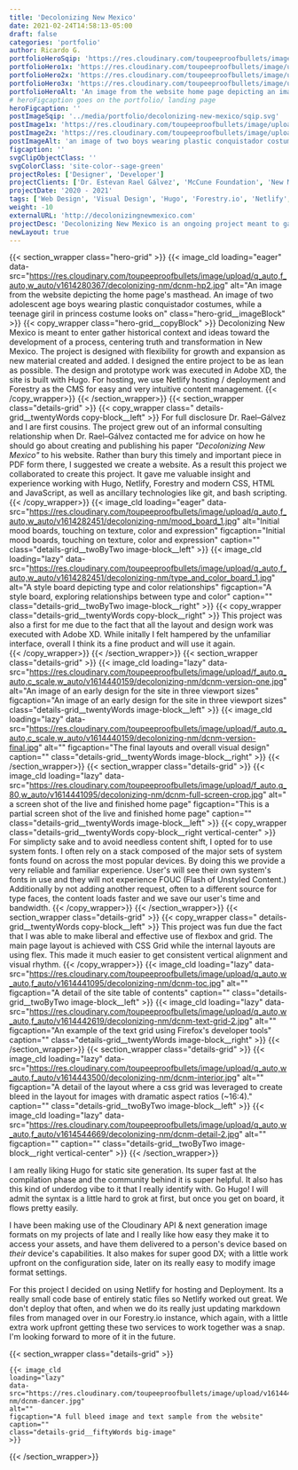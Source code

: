 ```yaml
---
title: 'Decolonizing New Mexico'
date: 2021-02-24T14:58:13-05:00
draft: false
categories: 'portfolio'
author: Ricardo G.
portfolioHeroSqip: 'https://res.cloudinary.com/toupeeproofbullets/image/upload/t_hp_lqip/v1612896446/dcnm/dcnm_card.png'
portfolioHero1x: 'https://res.cloudinary.com/toupeeproofbullets/image/upload/q_auto,f_auto,w_auto/v1614280367/decolonizing-nm/dcnm-hp2.jpg'
portfolioHero2x: 'https://res.cloudinary.com/toupeeproofbullets/image/upload/q_auto,f_auto,w_auto/v1614280367/decolonizing-nm/dcnm-hp2.jpg'
portfolioHero3x: 'https://res.cloudinary.com/toupeeproofbullets/image/upload/q_auto,f_auto,w_auto/v1614280367/decolonizing-nm/dcnm-hp2.jpg'
portfolioHeroAlt: 'An image from the website home page depicting an image of two boys wearing plastic conquistador costumes'
# heroFigcaption goes on the portfolio/ landing page
heroFigcaption: ''
postImageSqip: '../media/portfolio/decolonizing-new-mexico/sqip.svg'
postImage1x: 'https://res.cloudinary.com/toupeeproofbullets/image/upload/c_scale,q_auto,f_auto,w_auto/v1614285011/decolonizing-nm/IMG_0569_sq.jpg'
postImage2x: 'https://res.cloudinary.com/toupeeproofbullets/image/upload/c_scale,q_auto,f_auto,w_auto/v1614285011/decolonizing-nm/IMG_0569_sq.jpg'
postImageAlt: 'an image of two boys wearing plastic conquistador costumes'
figcaption: ''
svgClipObjectClass: ''
svgColorClass: 'site-color--sage-green'
projectRoles: ['Designer', 'Developer']
projectClients: ['Dr. Estevan Rael Gálvez', 'McCune Foundation', 'New Mexico Humanities Council']
projectDate: '2020 - 2021'
tags: ['Web Design', 'Visual Design', 'Hugo', 'Forestry.io', 'Netlify', 'Cloudinary']
weight: -10
externalURL: 'http://decolonizingnewmexico.com'
projectDesc: 'Decolonizing New Mexico is an ongoing project meant to gather historical context and ideas toward the development of a process, centering truth and transformation in New Mexico.'
newLayout: true
---
```

{{< section_wrapper class="hero-grid" >}}
  {{< image_cld
    loading="eager"
    data-src="https://res.cloudinary.com/toupeeproofbullets/image/upload/q_auto,f_auto,w_auto/v1614280367/decolonizing-nm/dcnm-hp2.jpg"
    alt="An image from the website depicting the home page's masthead. An image of two adolescent age boys wearing plastic conquistador costumes, while a teenage giril in princess costume looks on"
    class="hero-grid__imageBlock"
    >}}
    {{< copy_wrapper
        class="hero-grid__copyBlock" >}}
          Decolonizing New Mexico is meant to enter gather historical context and ideas toward the development of a process, centering truth and transformation in New Mexico. The project is designed with flexibility for growth and expansion as new material created and added. I designed the entire project to be as lean as possible. The design and prototype work was executed in Adobe XD, the site is built with Hugo. For hosting, we use Netlify hosting / deployment and Forestry as the CMS for easy and very intuitive content management.
      {{< /copy_wrapper>}}
{{< /section_wrapper>}}
{{< section_wrapper class="details-grid" >}}
    {{< copy_wrapper
      class=" details-grid__twentyWords copy-block__left" >}}
      For full disclosure Dr. Rael–Gálvez and I are first cousins. The project grew out of an informal consulting relationship when Dr. Rael–Gálvez contacted me for advice on how he should go about creating and publishing his paper <i>"Decolonizing New Mexico"</i> to his website. Rather than bury this timely and important piece in PDF form there, I suggested we create a website. As a result this project we collaborated to create this project. It gave me valuable insight and experience working with Hugo, Netlify, Forestry and modern CSS, HTML and JavaScript, as well as ancillary technologies like git, and bash scripting.
    {{< /copy_wrapper>}}
    {{< image_cld
    loading="eager"
    data-src="https://res.cloudinary.com/toupeeproofbullets/image/upload/q_auto,f_auto,w_auto/v1614282451/decolonizing-nm/mood_board_1.jpg"
    alt="Initial mood boards, touching on texture, color and expression"
    figcaption="Initial mood boards, touching on texture, color and expression"
    caption=""
    class="details-grid__twoByTwo image-block__left"
    >}}
    {{< image_cld
      loading="lazy"
      data-src="https://res.cloudinary.com/toupeeproofbullets/image/upload/q_auto,f_auto,w_auto/v1614282451/decolonizing-nm/type_and_color_board_1.jpg"
      alt="A style board depicting type and color relationships"
      figcaption="A style board, exploring relationships between type and color"
      caption=""
      class="details-grid__twoByTwo image-block__right"
    >}}
    {{< copy_wrapper
      class="details-grid__twentyWords copy-block__right" >}}
      This project was also a first for me due to the fact that all the layout and design work was executed with Adobe XD. While initally I felt hampered by the unfamiliar interface, overall I think its a fine product and will use it again.  
    {{< /copy_wrapper>}}
{{< /section_wrapper>}}
{{< section_wrapper class="details-grid" >}}
  {{< image_cld
      loading="lazy"
      data-src="https://res.cloudinary.com/toupeeproofbullets/image/upload/f_auto,q_auto,c_scale,w_auto/v1614440159/decolonizing-nm/dcnm-version-one.jpg"
      alt="An image of an early design for the site in three viewport sizes"
      figcaption="An image of an early design for the site in three viewport sizes"
      class="details-grid__twentyWords image-block__left"
      >}}
      {{< image_cld
      loading="lazy"
      data-src="https://res.cloudinary.com/toupeeproofbullets/image/upload/f_auto,q_auto,c_scale,w_auto/v1614440159/decolonizing-nm/dcnm-version-final.jpg"
      alt=""
      figcaption="The final layouts and overall visual design"
      caption=""
      class="details-grid__twentyWords image-block__right"
      >}}
{{< /section_wrapper>}}
{{< section_wrapper class="details-grid" >}}
    {{< image_cld
    loading="lazy"
    data-src="https://res.cloudinary.com/toupeeproofbullets/image/upload/f_auto,q_80,w_auto/v1614441095/decolonizing-nm/dcnm-full-screen-crop.jpg"
    alt=" a screen shot of the live and finished home page"
    figcaption="This is a partial screen shot of the live and finished home page"
    caption=""
    class="details-grid__twentyWords image-block__left"
    >}}
    {{< copy_wrapper
      class="details-grid__twentyWords copy-block__right vertical-center" >}}
      For simplicty sake and to avoid needless content shift, I opted for to use system fonts. I often rely on a stack composed of the major sets of system fonts found on across the most popular devices. By doing this we provide a very reliable and familiar experience. User's will see their own system's fonts in use and they will not experience FOUC (Flash of Unstyled Content.) Additionally by not adding another request, often to a different source for type faces, the content loads faster and we save our user's time and bandwidth.
    {{< /copy_wrapper>}}
{{< /section_wrapper>}}
{{< section_wrapper class="details-grid" >}}
    {{< copy_wrapper
      class=" details-grid__twentyWords copy-block__left" >}}
      This project was fun due the fact that I was able to make liberal and effective use of flexbox and grid. The main page layout is achieved with CSS Grid while the internal layouts are using flex. This made it much easier to get consistent vertical alignment and visual rhythm.
    {{< /copy_wrapper>}}
  {{< image_cld
    loading="lazy"
    data-src="https://res.cloudinary.com/toupeeproofbullets/image/upload/q_auto,w_auto,f_auto/v1614441095/decolonizing-nm/dcnm-toc.jpg"
    alt=""
    figcaption="A detail of the site table of contents"
    caption=""
    class="details-grid__twoByTwo image-block__left"
    >}}
  {{< image_cld
      loading="lazy"
      data-src="https://res.cloudinary.com/toupeeproofbullets/image/upload/q_auto,w_auto,f_auto/v1614442619/decolonizing-nm/dcnm-text-grid-2.jpg"
      alt=""
      figcaption="An example of the text grid using Firefox's developer tools"
      caption=""
      class="details-grid__twentyWords image-block__right"
      >}}
{{< /section_wrapper>}}
{{< section_wrapper class="details-grid" >}}
    {{< image_cld
    loading="lazy"
    data-src="https://res.cloudinary.com/toupeeproofbullets/image/upload/q_auto,w_auto,f_auto/v1614443500/decolonizing-nm/dcnm-interior.jpg"
    alt=""
    figcaption="A detail of the layout where a css grid was leveraged to create bleed in the layout for images with dramatic aspect ratios (~16:4)."
    caption=""
    class="details-grid__twoByTwo image-block__left"
    >}}
    {{< image_cld
    loading="lazy"
    data-src="https://res.cloudinary.com/toupeeproofbullets/image/upload/q_auto,w_auto,f_auto/v1614544669/decolonizing-nm/dcnm-detail-2.jpg"
    alt=""
    figcaption=""
    caption=""
    class="details-grid__twoByTwo image-block__right vertical-center"
    >}}
{{< /section_wrapper>}}

I am really liking Hugo for static site generation. Its super fast at the compilation phase and the community behind it is super helpful. It also has this kind of underdog vibe to it that I really identify with. Go Hugo! I will admit the syntax is a little hard to grok at first, but once you get on board, it flows pretty easily.

I have been making use of the Cloudinary API & next generation image formats on my projects of late and I really like how easy they make it to access your assets, and have them delivered to a person's device based on _their_ device's capabilities. It also makes for super good DX; with a little work upfront on the configuration side, later on its really easy to modify image format settings.

For this project I decided on using Netlify for hosting and Deployment. Its a really small code base of entirely static files so Netlify worked out great. We don't deploy that often, and when we do its really just updating markdown files from managed over in our Forestry.io instance, which again, with a little extra work upfront getting these two services to work together was a snap. I'm looking forward to more of it in the future.

{{< section_wrapper class="details-grid" >}}

    {{< image_cld
    loading="lazy"
    data-src="https://res.cloudinary.com/toupeeproofbullets/image/upload/v1614441095/decolonizing-nm/dcnm-dancer.jpg"
    alt=""
    figcaption="A full bleed image and text sample from the website"
    caption=""
    class="details-grid__fiftyWords big-image"
    >}}

{{< /section_wrapper>}}
